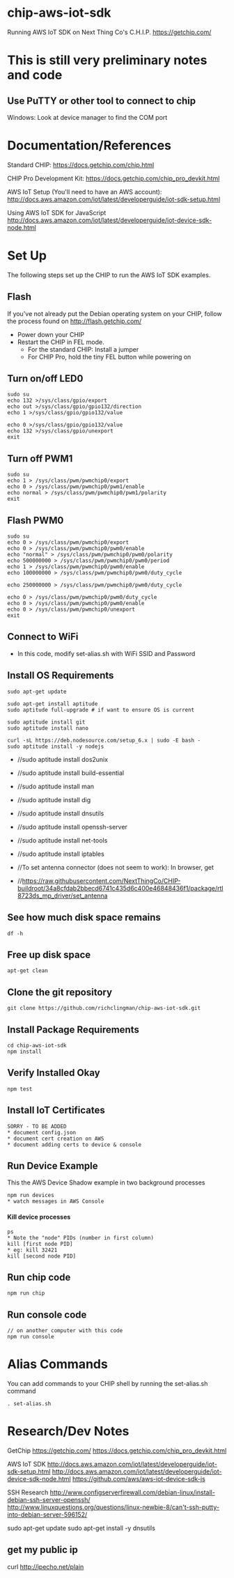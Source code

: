 # chip-aws-iot-sdk
Running AWS IoT SDK on Next Thing Co's C.H.I.P. 
https://getchip.com/

# This is still very preliminary notes and code

## Use PuTTY or other tool to connect to chip
Windows: Look at device manager to find the COM port

# Documentation/References
Standard CHIP:
https://docs.getchip.com/chip.html

CHIP Pro Development Kit:
https://docs.getchip.com/chip_pro_devkit.html

AWS IoT Setup (You'll need to have an AWS account):
http://docs.aws.amazon.com/iot/latest/developerguide/iot-sdk-setup.html

Using AWS IoT SDK for JavaScript
http://docs.aws.amazon.com/iot/latest/developerguide/iot-device-sdk-node.html

# Set Up
The following steps set up the CHIP to run the AWS IoT SDK examples.

## Flash
If you've not already put the Debian operating system on your CHIP,
follow the process found on
http://flash.getchip.com/

* Power down your CHIP
* Restart the CHIP in FEL mode.
    * For the standard CHIP: Install a jumper 
    * For CHIP Pro, hold the tiny FEL button while powering on

## Turn on/off LED0

    sudo su
    echo 132 >/sys/class/gpio/export
    echo out >/sys/class/gpio/gpio132/direction
    echo 1 >/sys/class/gpio/gpio132/value

    echo 0 >/sys/class/gpio/gpio132/value
    echo 132 >/sys/class/gpio/unexport
    exit
    
## Turn off PWM1

    sudo su
    echo 1 > /sys/class/pwm/pwmchip0/export
    echo 0 > /sys/class/pwm/pwmchip0/pwm1/enable
    echo normal > /sys/class/pwm/pwmchip0/pwm1/polarity
    exit
    
## Flash PWM0

    sudo su
    echo 0 > /sys/class/pwm/pwmchip0/export
    echo 0 > /sys/class/pwm/pwmchip0/pwm0/enable
    echo "normal" > /sys/class/pwm/pwmchip0/pwm0/polarity
    echo 500000000 > /sys/class/pwm/pwmchip0/pwm0/period
    echo 1 > /sys/class/pwm/pwmchip0/pwm0/enable
    echo 100000000 > /sys/class/pwm/pwmchip0/pwm0/duty_cycle
   
    echo 250000000 > /sys/class/pwm/pwmchip0/pwm0/duty_cycle

    echo 0 > /sys/class/pwm/pwmchip0/pwm0/duty_cycle
    echo 0 > /sys/class/pwm/pwmchip0/pwm0/enable
    echo 0 > /sys/class/pwm/pwmchip0/unexport
    exit

## Connect to WiFi

* In this code, modify set-alias.sh with WiFi SSID and Password



## Install OS Requirements

    sudo apt-get update

    sudo apt-get install aptitude
    sudo aptitude full-upgrade # if want to ensure OS is current

    sudo aptitude install git
    sudo aptitude install nano

    curl -sL https://deb.nodesource.com/setup_6.x | sudo -E bash -
    sudo aptitude install -y nodejs

* //sudo aptitude install dos2unix
* //sudo aptitude install build-essential
* //sudo aptitude install man
* //sudo aptitude install dig
* //sudo aptitude install dnsutils
* //sudo aptitude install openssh-server
* //sudo aptitude install net-tools
* //sudo aptitude install iptables

* //To set antenna connector (does not seem to work): In browser, get 
* //https://raw.githubusercontent.com/NextThingCo/CHIP-buildroot/34a8cfdab2bbecd6741c435d6c400e46848436f1/package/rtl8723ds_mp_driver/set_antenna

## See how much disk space remains

    df -h
    
## Free up disk space

    apt-get clean

## Clone the git repository

    git clone https://github.com/richclingman/chip-aws-iot-sdk.git

## Install Package Requirements

    cd chip-aws-iot-sdk
    npm install
    
## Verify Installed Okay

    npm test

## Install IoT Certificates

    SORRY - TO BE ADDED
    * document config.json
    * document cert creation on AWS
    * document adding certs to device & console
    
## Run Device Example
This the AWS Device Shadow example in two background processes

    npm run devices
    * watch messages in AWS Console
    
#### Kill device processes

    ps
    * Note the "node" PIDs (number in first column)
    kill [first node PID]
    * eg: kill 32421
    kill [second node PID]

## Run chip code

    npm run chip
    
## Run console code

    // on another computer with this code
    npm run console

# Alias Commands
You can add commands to your CHIP shell by running the set-alias.sh command

    . set-alias.sh



# Research/Dev Notes

GetChip
https://getchip.com/
https://docs.getchip.com/chip_pro_devkit.html

AWS IoT SDK
http://docs.aws.amazon.com/iot/latest/developerguide/iot-sdk-setup.html
http://docs.aws.amazon.com/iot/latest/developerguide/iot-device-sdk-node.html 
https://github.com/aws/aws-iot-device-sdk-js

SSH Research
http://www.configserverfirewall.com/debian-linux/install-debian-ssh-server-openssh/
http://www.linuxquestions.org/questions/linux-newbie-8/can't-ssh-putty-into-debian-server-596152/

sudo apt-get update
sudo apt-get install -y dnsutils

## get my public ip
curl http://ipecho.net/plain

